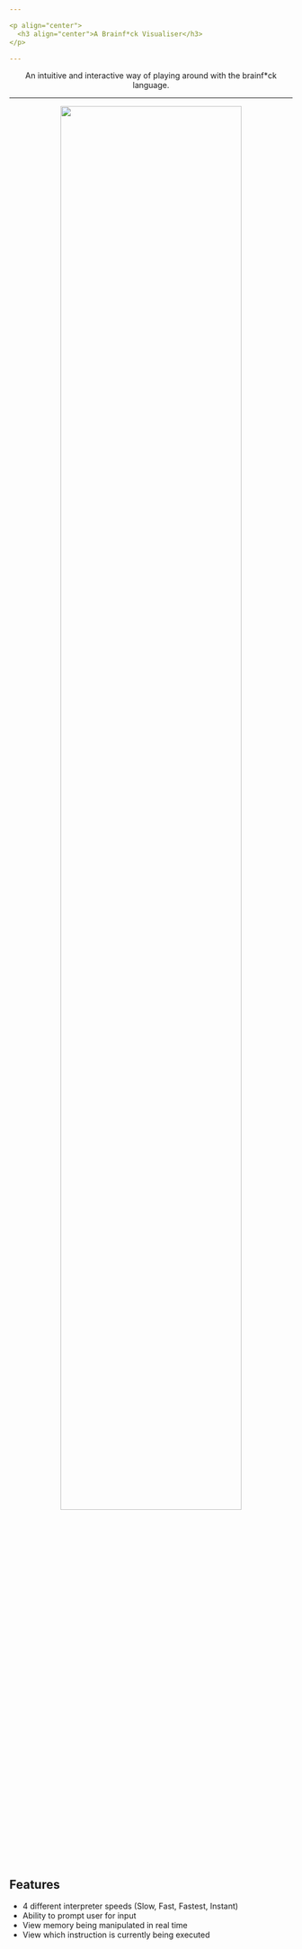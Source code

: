 ```yaml
---

<p align="center">
  <h3 align="center">A Brainf*ck Visualiser</h3>
</p>

---
```


<p align="center">
  <p align="center">An intuitive and interactive way of playing around with the brainf*ck language.</p>
</p>

---


<p align="center">
  <img width="80%" src="https://cdn.discordapp.com/attachments/947092663914623016/1030519477042937896/unknown.png">
</p>


 
## Features

- 4 different interpreter speeds (Slow, Fast, Fastest, Instant)
- Ability to prompt user for input
- View memory being manipulated in real time
- View which instruction is currently being executed
